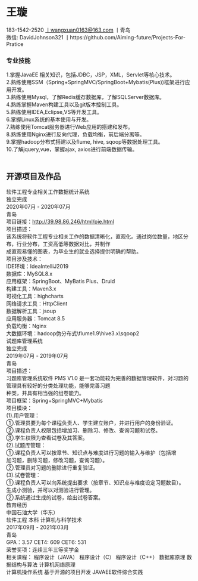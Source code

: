 # 王璇
183-1542-2520 丨wangxuan0163@163.com 丨青岛 </br>
微信: DavidJohnson321 丨https://github.com/Aiming-future/Projects-For-Pratice  </br>
### 专业技能</br>
1.掌握JavaEE 相关知识，包括JDBC，JSP，XML，Servlet等核心技术。</br>
2.熟练使用SSM（Spring+SpringMVC/SpringBoot+Mybatis(Plus))框架进行应用开发。</br>
3.熟练使用Mysql，了解Redis缓存数据库，了解SQLServer数据库。</br>
4.熟练掌握Maven构建工具以及git版本控制工具。</br>
5.熟练使用IDEA,Eclipse,VS等开发工具。</br>
6.掌握Linux系统的基本使用与开发。</br>
7.熟练使用Tomcat服务器进行Web应用的搭建和发布。</br>
8.熟练使用Nginx进行反向代理，负载均衡，前后端分离等。</br>
9.掌握hadoop分布式搭建以及flume, hive, sqoop等数据处理工具。</br>
10.了解jquery,vue，掌握ajax, axios进行前端数据传输。</br></br>
## 开源项目及作品</br>
软件工程专业相关工作数据统计系统</br>
独立完成</br>
2020年07月 - 2020年07月</br>
青岛</br>
项目链接：http://39.98.86.246/html/pie.html</br>
项目描述：</br>
该系统将软件工程专业相关工作的数据清晰化，直观化。通过岗位数量，地区分布，行业分布，工资高低等数据对比，并制作</br>
成直观易懂的图表，为毕业生的就业选择提供明确的帮助。</br>
项目涉及技术：</br>
IDE环境：IdeaIntelliJ2019</br>
数据库：MySQL8.x</br>
应用框架：SpringBoot、MyBatis Plus、Druid</br>
构建工具：Maven3.x</br>
可视化工具：highcharts</br>
网络请求工具：HttpClient</br>
数据解析工具：jsoup</br>
应用服务器：Tomcat 8.5</br>
负载均衡：Nginx</br>
大数据环境：hadoop伪分布式\flume1.9\hive3.x\sqoop2</br>
试题库管理系统</br>
独立完成</br>
2019年07月 - 2019年07月</br>
青岛</br>
项目描述：</br>
习题库管理系统软件 PMS V1.0 是一套功能较为完善的数据管理软件，对习题的管理具有较好的分类处理功能，能够完善习题</br>
种类，并具有相当强的组卷能力。</br>
项目框架：Spring+SpringMVC+Mybatis</br>
项目模块：</br>
(1).用户管理：</br>
①.管理员要为每个课程负责人、学生建立账户，并进行用户的身份验证。</br>
②.课程负责人权限包括增加习、删除习、修改、查询习题和试卷。</br>
③.学生权限为查看试卷及其答案。</br>
(2).试题库管理：</br>
①.课程负责人可以按章节、知识点与难度进行习题的输入与维护（包括增</br>
加习题，删除习题，修改习题，查询习题）。</br>
②.管理员对习题的删除进行重复验证。</br>
(3).试卷管理：</br>
①.课程负责人可以向系统提出要求（按章节、知识点与难度设定习题数目）。</br>
生成小测验，并可以对测验进行管理。</br>
②.系统通过生成的试卷，给出试卷答案。</br>
教育经历</br>
中国石油大学（华东）</br>
软件工程 本科 计算机与科学技术</br>
2017年09月 - 2021年03月</br>
青岛</br>
GPA：3.57 CET4: 609 CET6: 531</br>
荣誉奖项：连续三年三等奖学金</br>
相关课程： 程序设计（JAVA） 程序设计（C） 程序设计（C++） 数据库原理 数据结构与算法 计算机网络原理 </br>
计算机操作系统 基于开源的项目开发 JAVAEE软件综合实践</br>
